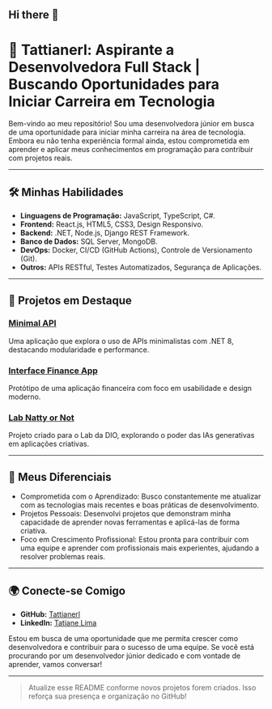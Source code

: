 ## Hi there 👋

<!--
**Tattianerl/Tattianerl** is a ✨ _special_ ✨ repository because its `README.md` (this file) appears on your GitHub profile.

Here are some ideas to get you started:

- 🔭 I’m currently working on ...
- 🌱 I’m currently learning ...
- 👯 I’m looking to collaborate on ...
- 🤔 I’m looking for help with ...
- 💬 Ask me about ...
- 📫 How to reach me: ...
- 😄 Pronouns: ...
- ⚡ Fun fact: ...
-->
# 🌟 **Tattianerl: Aspirante a Desenvolvedora Full Stack | Buscando Oportunidades para Iniciar Carreira em Tecnologia**

Bem-vindo ao meu repositório! Sou uma desenvolvedora júnior em busca de uma oportunidade para iniciar minha carreira na área de tecnologia. Embora eu não tenha experiência formal ainda, estou comprometida em aprender e aplicar meus conhecimentos em programação para contribuir com projetos reais.

---

## 🛠️ **Minhas Habilidades**
- **Linguagens de Programação:** JavaScript, TypeScript, C#.
- **Frontend:** React.js, HTML5, CSS3, Design Responsivo.
- **Backend:** .NET, Node.js, Django REST Framework.
- **Banco de Dados:** SQL Server, MongoDB.
- **DevOps:** Docker, CI/CD (GitHub Actions), Controle de Versionamento (Git).
- **Outros:** APIs RESTful, Testes Automatizados, Segurança de Aplicações.

---

## 📌 **Projetos em Destaque**

### [Minimal API](https://github.com/Tattianerl/minimal-api)
Uma aplicação que explora o uso de APIs minimalistas com .NET 8, destacando modularidade e performance.

### [Interface Finance App](https://github.com/Tattianerl/interface-finance-app)
Protótipo de uma aplicação financeira com foco em usabilidade e design moderno.

### [Lab Natty or Not](https://github.com/Tattianerl/lab-natty-or-not)
Projeto criado para o Lab da DIO, explorando o poder das IAs generativas em aplicações criativas.

---

## 🎯 **Meus Diferenciais**
- Comprometida com o Aprendizado: Busco constantemente me atualizar com as tecnologias mais recentes e boas práticas de desenvolvimento.
- Projetos Pessoais: Desenvolvi projetos que demonstram minha capacidade de aprender novas ferramentas e aplicá-las de forma criativa.
- Foco em Crescimento Profissional: Estou pronta para contribuir com uma equipe e aprender com profissionais mais experientes, ajudando a resolver problemas reais.

---

## 🌍 **Conecte-se Comigo**
- **GitHub:** [Tattianerl](https://github.com/Tattianerl)
- **LinkedIn:** [Tatiane Lima](www.linkedin.com/in/tati-lima85)
  

Estou em busca de uma oportunidade que me permita crescer como desenvolvedora e contribuir para o sucesso de uma equipe. Se você está procurando por um desenvolvedor júnior dedicado e com vontade de aprender, vamos conversar!

---

> Atualize esse README conforme novos projetos forem criados. Isso reforça sua presença e organização no GitHub!
